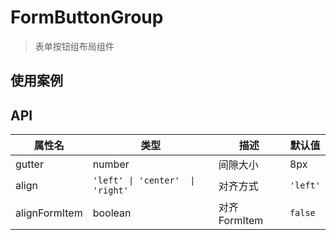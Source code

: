 # FormButtonGroup

> 表单按钮组布局组件

## 使用案例

<dumi-previewer demoPath="guide/form-button-group" />

## API

| 属性名        | 类型                             | 描述          | 默认值   |
| ------------- | -------------------------------- | ------------- | -------- |
| gutter        | number                           | 间隙大小      | 8px      |
| align         | `'left' \| 'center'  \| 'right'` | 对齐方式      | `'left'` |
| alignFormItem | boolean                          | 对齐 FormItem | `false`  |
